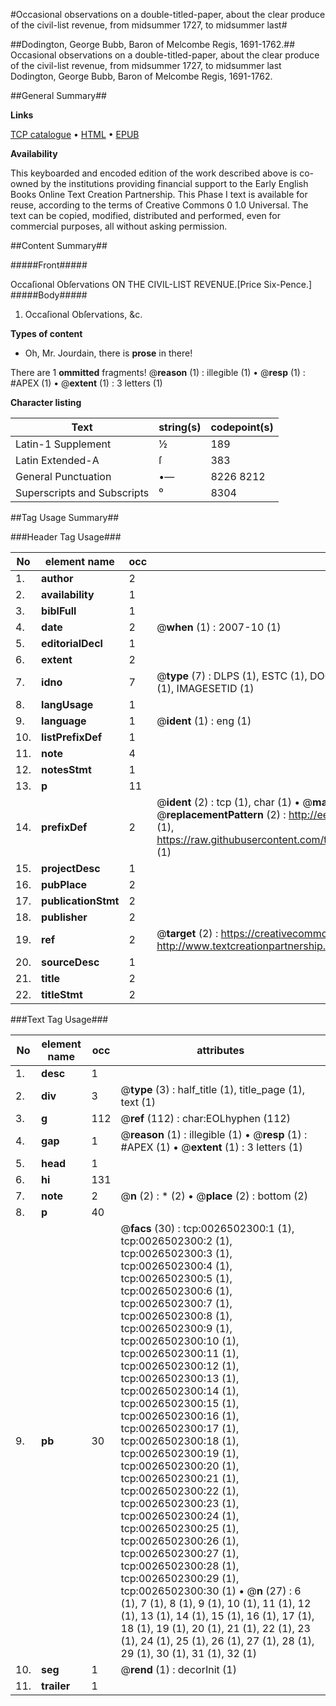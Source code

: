 #Occasional observations on a double-titled-paper, about the clear produce of the civil-list revenue, from midsummer 1727, to midsummer last#

##Dodington, George Bubb, Baron of Melcombe Regis, 1691-1762.##
Occasional observations on a double-titled-paper, about the clear produce of the civil-list revenue, from midsummer 1727, to midsummer last
Dodington, George Bubb, Baron of Melcombe Regis, 1691-1762.

##General Summary##

**Links**

[TCP catalogue](http://www.ota.ox.ac.uk/tcp/)  • 
[HTML](http://tei.it.ox.ac.uk/tcp/Texts-HTML/free/004/004853699.html)  • 
[EPUB](http://tei.it.ox.ac.uk/tcp/Texts-EPUB/free/004/004853699.epub)

**Availability**

This keyboarded and encoded edition of the
	       work described above is co-owned by the institutions
	       providing financial support to the Early English Books
	       Online Text Creation Partnership. This Phase I text is
	       available for reuse, according to the terms of Creative
	       Commons 0 1.0 Universal. The text can be copied,
	       modified, distributed and performed, even for
	       commercial purposes, all without asking permission.


##Content Summary##

#####Front#####

Occaſional Obſervations ON THE CIVIL-LIST REVENUE.[Price Six-Pence.]
#####Body#####

1. Occaſional Obſervations, &c.

**Types of content**

  * Oh, Mr. Jourdain, there is **prose** in there!

There are 1 **ommitted** fragments! 
 @__reason__ (1) : illegible (1)  •  @__resp__ (1) : #APEX (1)  •  @__extent__ (1) : 3 letters (1)

**Character listing**


|Text|string(s)|codepoint(s)|
|---|---|---|
|Latin-1 Supplement|½|189|
|Latin Extended-A|ſ|383|
|General Punctuation|•—|8226 8212|
|Superscripts             and Subscripts|⁰|8304|

##Tag Usage Summary##

###Header Tag Usage###

|No|element name|occ|attributes|
|---|---|---|---|
|1.|__author__|2||
|2.|__availability__|1||
|3.|__biblFull__|1||
|4.|__date__|2| @__when__ (1) : 2007-10 (1)|
|5.|__editorialDecl__|1||
|6.|__extent__|2||
|7.|__idno__|7| @__type__ (7) : DLPS (1), ESTC (1), DOCNO (1), TCP (1), GALEDOCNO (1), CONTENTSET (1), IMAGESETID (1)|
|8.|__langUsage__|1||
|9.|__language__|1| @__ident__ (1) : eng (1)|
|10.|__listPrefixDef__|1||
|11.|__note__|4||
|12.|__notesStmt__|1||
|13.|__p__|11||
|14.|__prefixDef__|2| @__ident__ (2) : tcp (1), char (1)  •  @__matchPattern__ (2) : ([0-9\-]+):([0-9IVX]+) (1), (.+) (1)  •  @__replacementPattern__ (2) : http://eebo.chadwyck.com/downloadtiff?vid=$1&page=$2 (1), https://raw.githubusercontent.com/textcreationpartnership/Texts/master/tcpchars.xml#$1 (1)|
|15.|__projectDesc__|1||
|16.|__pubPlace__|2||
|17.|__publicationStmt__|2||
|18.|__publisher__|2||
|19.|__ref__|2| @__target__ (2) : https://creativecommons.org/publicdomain/zero/1.0/ (1), http://www.textcreationpartnership.org/docs/. (1)|
|20.|__sourceDesc__|1||
|21.|__title__|2||
|22.|__titleStmt__|2||


###Text Tag Usage###

|No|element name|occ|attributes|
|---|---|---|---|
|1.|__desc__|1||
|2.|__div__|3| @__type__ (3) : half_title (1), title_page (1), text (1)|
|3.|__g__|112| @__ref__ (112) : char:EOLhyphen (112)|
|4.|__gap__|1| @__reason__ (1) : illegible (1)  •  @__resp__ (1) : #APEX (1)  •  @__extent__ (1) : 3 letters (1)|
|5.|__head__|1||
|6.|__hi__|131||
|7.|__note__|2| @__n__ (2) : * (2)  •  @__place__ (2) : bottom (2)|
|8.|__p__|40||
|9.|__pb__|30| @__facs__ (30) : tcp:0026502300:1 (1), tcp:0026502300:2 (1), tcp:0026502300:3 (1), tcp:0026502300:4 (1), tcp:0026502300:5 (1), tcp:0026502300:6 (1), tcp:0026502300:7 (1), tcp:0026502300:8 (1), tcp:0026502300:9 (1), tcp:0026502300:10 (1), tcp:0026502300:11 (1), tcp:0026502300:12 (1), tcp:0026502300:13 (1), tcp:0026502300:14 (1), tcp:0026502300:15 (1), tcp:0026502300:16 (1), tcp:0026502300:17 (1), tcp:0026502300:18 (1), tcp:0026502300:19 (1), tcp:0026502300:20 (1), tcp:0026502300:21 (1), tcp:0026502300:22 (1), tcp:0026502300:23 (1), tcp:0026502300:24 (1), tcp:0026502300:25 (1), tcp:0026502300:26 (1), tcp:0026502300:27 (1), tcp:0026502300:28 (1), tcp:0026502300:29 (1), tcp:0026502300:30 (1)  •  @__n__ (27) : 6 (1), 7 (1), 8 (1), 9 (1), 10 (1), 11 (1), 12 (1), 13 (1), 14 (1), 15 (1), 16 (1), 17 (1), 18 (1), 19 (1), 20 (1), 21 (1), 22 (1), 23 (1), 24 (1), 25 (1), 26 (1), 27 (1), 28 (1), 29 (1), 30 (1), 31 (1), 32 (1)|
|10.|__seg__|1| @__rend__ (1) : decorInit (1)|
|11.|__trailer__|1||
